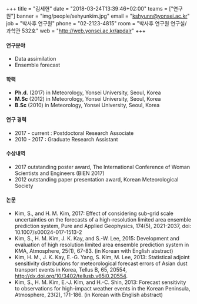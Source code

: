 +++
title = "김세현"
date = "2018-03-24T13:39:46+02:00"
teams = ["연구원"]
banner = "img/people/sehyunkim.jpg"
email = "kshyunn@yonsei.ac.kr"
job = "박사후 연구원"
phone = "02-2123-4815"
room = "박사후 연구원 연구실/ 과학관 532호"
web = "http://web.yonsei.ac.kr/apdalr"
+++

#### 연구분야
+ Data assimilation
+ Ensemble forecast

#### 학력
+ **Ph.d.** (2017) in Meteorology, Yonsei University, Seoul, Korea
+ **M.Sc** (2012) in Meteorology, Yonsei University, Seoul, Korea
+ **B.Sc** (2010) in Meteorology, Yonsei University, Seoul, Korea

#### 연구 경력
+ 2017 - current : Postdoctoral Research Associate
+ 2010 - 2017 : Graduate Research Assistant


#### 수상내역
+ 2017 outstanding poster award, The International Conference of Woman Scientists and
Engineers (BIEN 2017)
+ 2012 outstanding paper presentation award, Korean Meteorological Society


#### 논문
+ Kim, S., and H. M. Kim, 2017: Effect of considering sub-grid scale uncertainties on the forecasts of a high-resolution limited area ensemble prediction system, Pure and Applied Geophysics, 174(5), 2021-2037, doi: 10.1007/s00024-017-1513-2
+ Kim, S., H. M. Kim, J. K. Kay, and S.-W. Lee, 2015: Development and evaluation of high resolution limited area ensemble prediction system in KMA, Atmosphere, 25(1), 67-83. (in Korean with English abstract)
+ Kim, H. M., J. K. Kay, E.-G. Yang, S. Kim, M. Lee, 2013: Statistical adjoint sensitivity distributions for meteorological forecast errors of Asian dust transport events in Korea, Tellus B, 65, 20554, http://dx.doi.org/10/3402/tellusb.v65i0.20554.
+ Kim, S., H. M. Kim, E.-J. Kim, and H.-C. Shin, 2013: Forecast sensitivity to observations for high-impact weather events in the Korean Peninsula, Atmosphere, 23(2), 171-186. (in Korean with English abstract)
